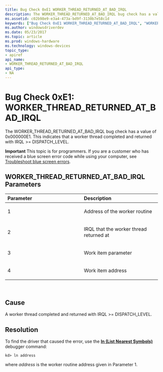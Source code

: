 ```yaml
---
title: Bug Check 0xE1 WORKER_THREAD_RETURNED_AT_BAD_IRQL
description: The WORKER_THREAD_RETURNED_AT_BAD_IRQL bug check has a value of 0x000000E1. This indicates that a worker thread completed and returned with IRQL DISPATCH_LEVEL.
ms.assetid: c02b98e9-e3a4-473a-bd9f-3130b7e58c1d
keywords: ["Bug Check 0xE1 WORKER_THREAD_RETURNED_AT_BAD_IRQL", "WORKER_THREAD_RETURNED_AT_BAD_IRQL"]
ms.author: windowsdriverdev
ms.date: 05/23/2017
ms.topic: article
ms.prod: windows-hardware
ms.technology: windows-devices
topic_type:
- apiref
api_name:
- WORKER_THREAD_RETURNED_AT_BAD_IRQL
api_type:
- NA
---
```


# Bug Check 0xE1: WORKER\_THREAD\_RETURNED\_AT\_BAD\_IRQL


The WORKER\_THREAD\_RETURNED\_AT\_BAD\_IRQL bug check has a value of 0x000000E1. This indicates that a worker thread completed and returned with IRQL &gt;= DISPATCH\_LEVEL.

**Important** This topic is for programmers. If you are a customer who has received a blue screen error code while using your computer, see [Troubleshoot blue screen errors](http://windows.microsoft.com/windows-10/troubleshoot-blue-screen-errors).

## WORKER\_THREAD\_RETURNED\_AT\_BAD\_IRQL Parameters


<table>
<colgroup>
<col width="50%" />
<col width="50%" />
</colgroup>
<thead>
<tr class="header">
<th align="left">Parameter</th>
<th align="left">Description</th>
</tr>
</thead>
<tbody>
<tr class="odd">
<td align="left"><p>1</p></td>
<td align="left"><p>Address of the worker routine</p></td>
</tr>
<tr class="even">
<td align="left"><p>2</p></td>
<td align="left"><p>IRQL that the worker thread returned at</p></td>
</tr>
<tr class="odd">
<td align="left"><p>3</p></td>
<td align="left"><p>Work item parameter</p></td>
</tr>
<tr class="even">
<td align="left"><p>4</p></td>
<td align="left"><p>Work item address</p></td>
</tr>
</tbody>
</table>

 

Cause
-----

A worker thread completed and returned with IRQL &gt;= DISPATCH\_LEVEL.

Resolution
----------

To find the driver that caused the error, use the [**ln (List Nearest Symbols)**](ln--list-nearest-symbols-.md) debugger command:

```
kd> ln address
```

where *address* is the worker routine address given in Parameter 1.

 

 




